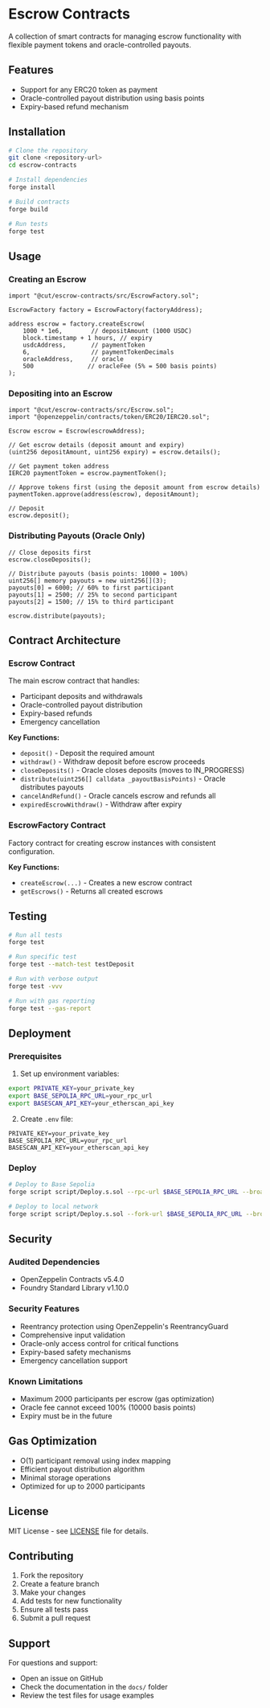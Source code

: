 # Escrow Contracts

A collection of smart contracts for managing escrow functionality with flexible payment tokens and oracle-controlled payouts.

## Features

- Support for any ERC20 token as payment
- Oracle-controlled payout distribution using basis points
- Expiry-based refund mechanism

## Installation

```bash
# Clone the repository
git clone <repository-url>
cd escrow-contracts

# Install dependencies
forge install

# Build contracts
forge build

# Run tests
forge test
```

## Usage

### Creating an Escrow

```solidity
import "@cut/escrow-contracts/src/EscrowFactory.sol";

EscrowFactory factory = EscrowFactory(factoryAddress);

address escrow = factory.createEscrow(
    1000 * 1e6,        // depositAmount (1000 USDC)
    block.timestamp + 1 hours, // expiry
    usdcAddress,       // paymentToken
    6,                 // paymentTokenDecimals
    oracleAddress,     // oracle
    500               // oracleFee (5% = 500 basis points)
);
```

### Depositing into an Escrow

```solidity
import "@cut/escrow-contracts/src/Escrow.sol";
import "@openzeppelin/contracts/token/ERC20/IERC20.sol";

Escrow escrow = Escrow(escrowAddress);

// Get escrow details (deposit amount and expiry)
(uint256 depositAmount, uint256 expiry) = escrow.details();

// Get payment token address
IERC20 paymentToken = escrow.paymentToken();

// Approve tokens first (using the deposit amount from escrow details)
paymentToken.approve(address(escrow), depositAmount);

// Deposit
escrow.deposit();
```

### Distributing Payouts (Oracle Only)

```solidity
// Close deposits first
escrow.closeDeposits();

// Distribute payouts (basis points: 10000 = 100%)
uint256[] memory payouts = new uint256[](3);
payouts[0] = 6000; // 60% to first participant
payouts[1] = 2500; // 25% to second participant
payouts[2] = 1500; // 15% to third participant

escrow.distribute(payouts);
```

## Contract Architecture

### Escrow Contract

The main escrow contract that handles:

- Participant deposits and withdrawals
- Oracle-controlled payout distribution
- Expiry-based refunds
- Emergency cancellation

**Key Functions:**

- `deposit()` - Deposit the required amount
- `withdraw()` - Withdraw deposit before escrow proceeds
- `closeDeposits()` - Oracle closes deposits (moves to IN_PROGRESS)
- `distribute(uint256[] calldata _payoutBasisPoints)` - Oracle distributes payouts
- `cancelAndRefund()` - Oracle cancels escrow and refunds all
- `expiredEscrowWithdraw()` - Withdraw after expiry

### EscrowFactory Contract

Factory contract for creating escrow instances with consistent configuration.

**Key Functions:**

- `createEscrow(...)` - Creates a new escrow contract
- `getEscrows()` - Returns all created escrows

## Testing

```bash
# Run all tests
forge test

# Run specific test
forge test --match-test testDeposit

# Run with verbose output
forge test -vvv

# Run with gas reporting
forge test --gas-report
```

## Deployment

### Prerequisites

1. Set up environment variables:

```bash
export PRIVATE_KEY=your_private_key
export BASE_SEPOLIA_RPC_URL=your_rpc_url
export BASESCAN_API_KEY=your_etherscan_api_key
```

2. Create `.env` file:

```env
PRIVATE_KEY=your_private_key
BASE_SEPOLIA_RPC_URL=your_rpc_url
BASESCAN_API_KEY=your_etherscan_api_key
```

### Deploy

```bash
# Deploy to Base Sepolia
forge script script/Deploy.s.sol --rpc-url $BASE_SEPOLIA_RPC_URL --broadcast --verify

# Deploy to local network
forge script script/Deploy.s.sol --fork-url $BASE_SEPOLIA_RPC_URL --broadcast
```

## Security

### Audited Dependencies

- OpenZeppelin Contracts v5.4.0
- Foundry Standard Library v1.10.0

### Security Features

- Reentrancy protection using OpenZeppelin's ReentrancyGuard
- Comprehensive input validation
- Oracle-only access control for critical functions
- Expiry-based safety mechanisms
- Emergency cancellation support

### Known Limitations

- Maximum 2000 participants per escrow (gas optimization)
- Oracle fee cannot exceed 100% (10000 basis points)
- Expiry must be in the future

## Gas Optimization

- O(1) participant removal using index mapping
- Efficient payout distribution algorithm
- Minimal storage operations
- Optimized for up to 2000 participants

## License

MIT License - see [LICENSE](LICENSE) file for details.

## Contributing

1. Fork the repository
2. Create a feature branch
3. Make your changes
4. Add tests for new functionality
5. Ensure all tests pass
6. Submit a pull request

## Support

For questions and support:

- Open an issue on GitHub
- Check the documentation in the `docs/` folder
- Review the test files for usage examples
